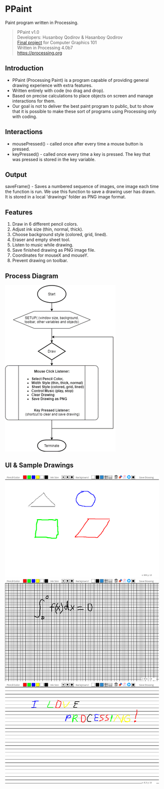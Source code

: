 # PPaint
 Paint program written in Processing.

> PPaint v1.0  
> Developers: Husanboy Qodirov & Hasanboy Qodirov  
> [Final project](PPaint_Final_Project.pdf) for Computer Graphics 101    
> Written in Processing 4.0b7  
> https://processing.org


## Introduction

* PPaint (Processing Paint) is a program capable of providing general drawing experience with extra features.
* Written entirely with code (no drag and drop).
* Based on precise calculations to place objects on screen and manage interactions for them.
* Our goal is not to deliver the best paint program to public, but to show that it is possible to make these sort of programs using Processing only with coding.

## Interactions

* mousePressed() - called once after every time a mouse button is pressed.
* keyPressed() -  called once every time a key is pressed. The key that was pressed is stored in the key variable.

## Output

saveFrame() - Saves a numbered sequence of images, one image each time the function is run. We use this function to save a drawing user has drawn. It is stored in a local 'drawings' folder as PNG image format.

## Features
1. Draw in 6 different pencil colors.
2. Adjust ink size (thin, normal, thick).
3. Choose background style (colored, grid, lined).
4. Eraser and empty sheet tool.
5. Listen to music while drawing.
6. Save finished drawing as PNG image file.
7. Coordinates for mouseX and mouseY.
8. Prevent drawing on toolbar.

## Process Diagram

![](process_diagram.png)

## UI & Sample Drawings

![](drawings/drawing17092.png)  
![](drawings/drawing23823.png)  
![](drawings/drawing30276.png)  

